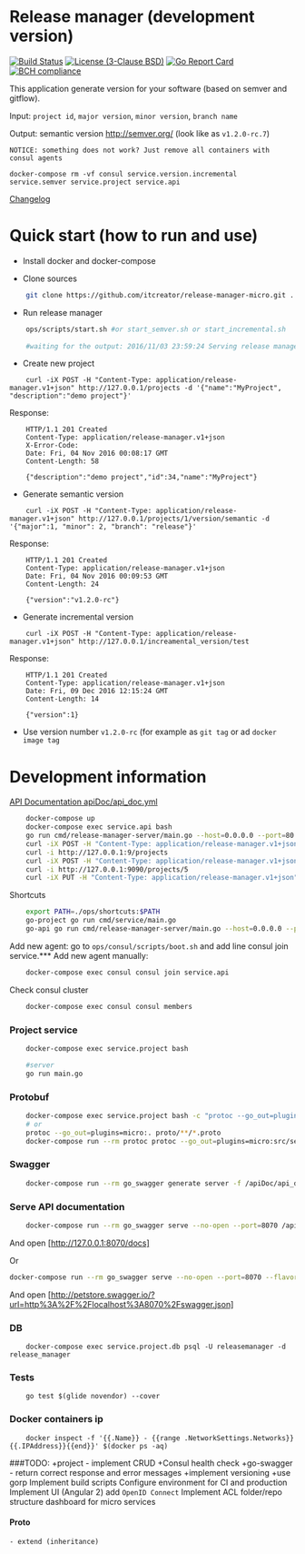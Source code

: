 Release manager (development version)
=====================================

[![Build Status](https://travis-ci.org/itcreator/release-manager-micro.svg?branch=master)](https://travis-ci.org/itcreator/release-manager-micro)
[![License (3-Clause BSD)](https://img.shields.io/:license-BSD%203--Clause-blue.svg)](LICENSE)
[![Go Report Card](https://goreportcard.com/badge/github.com/itcreator/release-manager-micro)](https://goreportcard.com/report/github.com/itcreator/release-manager-micro)
[![BCH compliance](https://bettercodehub.com/edge/badge/itcreator/release-manager-micro?branch=master)](https://bettercodehub.com/)

This application generate version for your software (based on semver and gitflow).
 
Input: `project id`, `major version`, `minor version`, `branch name`

Output: semantic version http://semver.org/ (look like as `v1.2.0-rc.7`)

```
NOTICE: something does not work? Just remove all containers with consul agents

docker-compose rm -vf consul service.version.incremental service.semver service.project service.api
```


[Changelog](changelog.md)

# Quick start (how to run and use)

- Install docker and docker-compose

- Clone sources
```bash
    git clone https://github.com/itcreator/release-manager-micro.git .
```

- Run release manager
```bash
    ops/scripts/start.sh #or start_semver.sh or start_incremental.sh
    
    #waiting for the output: 2016/11/03 23:59:24 Serving release manager at http://[::]:80
```

- Create new project
```
    curl -iX POST -H "Content-Type: application/release-manager.v1+json" http://127.0.0.1/projects -d '{"name":"MyProject", "description":"demo project"}'
```
Response: 
```
    HTTP/1.1 201 Created
    Content-Type: application/release-manager.v1+json
    X-Error-Code: 
    Date: Fri, 04 Nov 2016 00:08:17 GMT
    Content-Length: 58
    
    {"description":"demo project","id":34,"name":"MyProject"}
```

- Generate semantic version
```
    curl -iX POST -H "Content-Type: application/release-manager.v1+json" http://127.0.0.1/projects/1/version/semantic -d '{"major":1, "minor": 2, "branch": "release"}'
```

Response:
```
    HTTP/1.1 201 Created
    Content-Type: application/release-manager.v1+json
    Date: Fri, 04 Nov 2016 00:09:53 GMT
    Content-Length: 24
    
    {"version":"v1.2.0-rc"}
```


- Generate incremental version
```
    curl -iX POST -H "Content-Type: application/release-manager.v1+json" http://127.0.0.1/increamental_version/test
```

Response:
```
    HTTP/1.1 201 Created
    Content-Type: application/release-manager.v1+json
    Date: Fri, 09 Dec 2016 12:15:24 GMT
    Content-Length: 14
    
    {"version":1}
```
- Use version number `v1.2.0-rc` (for example as `git tag` or ad `docker image tag`


# Development information
[API Documentation apiDoc/api_doc.yml](apiDoc/api_doc.yml)

```bash
    docker-compose up
    docker-compose exec service.api bash
    go run cmd/release-manager-server/main.go --host=0.0.0.0 --port=80
    curl -iX POST -H "Content-Type: application/release-manager.v1+json" http://127.0.0.1:9090/projects/1/version/semantic -d '{"major":1, "minor": 3, "branch": "release"}'
    curl -i http://127.0.0.1:9/projects
    curl -iX POST -H "Content-Type: application/release-manager.v1+json" http://127.0.0.1:9090/projects -d '{"name":"MyProject", "description":"demo project"}'
    curl -i http://127.0.0.1:9090/projects/5
    curl -iX PUT -H "Content-Type: application/release-manager.v1+json" http://127.0.0.1:9090/projects/5 -d '{"name":"Project 5!", "description":"demo project 5"}'
```

Shortcuts
```bash
    export PATH=./ops/shortcuts:$PATH
    go-project go run cmd/service/main.go
    go-api go run cmd/release-manager-server/main.go --host=0.0.0.0 --port=80
```


Add new agent: go to `ops/consul/scripts/boot.sh` and add line  consul join service.***
Add new agent manually:
```bash
    docker-compose exec consul consul join service.api
```
 
Check consul cluster
```bash
    docker-compose exec consul consul members
```


### Project service
```bash
    docker-compose exec service.project bash

    #server 
    go run main.go

```

### Protobuf
```bash
    docker-compose exec service.project bash -c "protoc --go_out=plugins=micro:. proto/**/*.proto"
    # or
    protoc --go_out=plugins=micro:. proto/**/*.proto
    docker-compose run --rm protoc protoc --go_out=plugins=micro:src/semver proto/semver/*.proto
```


### Swagger
```bash
    docker-compose run --rm go_swagger generate server -f /apiDoc/api_doc.yml
```

### Serve API documentation
```bash
    docker-compose run --rm go_swagger serve --no-open --port=8070 /apiDoc/api_doyml
```

And open [http://127.0.0.1:8070/docs]

Or

```bash
docker-compose run --rm go_swagger serve --no-open --port=8070 --flavor=swagger /apiDoc/api_doc.yml
```

And open [http://petstore.swagger.io/?url=http%3A%2F%2Flocalhost%3A8070%2Fswagger.json]

### DB
```
    docker-compose exec service.project.db psql -U releasemanager -d release_manager
```

### Tests
```
    go test $(glide novendor) --cover
```

### Docker containers ip
```
    docker inspect -f '{{.Name}} - {{range .NetworkSettings.Networks}}{{.IPAddress}}{{end}}' $(docker ps -aq)
```

###TODO:
+project - implement CRUD
+Consul health check
+go-swagger - return correct response and error messages
+implement versioning
+use gorp
Implement build scripts
Configure environment for CI and production
Implement UI (Angular 2)
add `OpenID Connect`
Implement ACL
folder/repo structure
dashboard for micro services
 

#### Proto
    - extend (inheritance)
